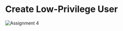 # Create Low-Privilege User

![Assignment 4](https://github.com/user-attachments/assets/afc9c3f3-edc5-4ce9-881d-8a84aa5d8889)
